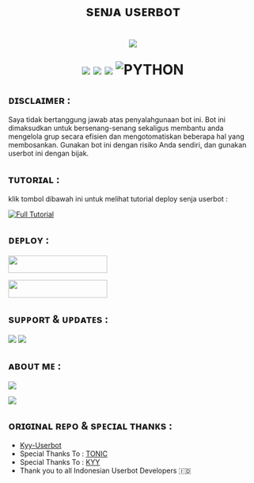 
<h1 align="center"> sᴇɴᴊᴀ ᴜsᴇʀʙᴏᴛ <h1 align="center">

<p align="center">
  <img src="https://telegra.ph/file/c298f860e4c5e47a33e09.jpg">
</p>

<p align="center">
    <a href="https://github.com/Itsmesenja/Senja-Userbot/commits/Senja-Userbot"><img src="https://img.shields.io/github/last-commit/Itsmesenja/Senja-Userbot?color=ff0000&logo=github&logoColor=ffffff&style=for-the-badge" /></a>
    <a href="https://github.com/Itsmesenja/Senja-Userbot"> <img src="https://img.shields.io/github/repo-size/Itsmesenja/Senja-Userbot?logo=github&style=for-the-badge" /></a>
    <a href="https://pypi.org/project/Telethon/"><img src="https://img.shields.io/pypi/v/telethon?color=important&label=telethon&logo=python&logoColor=brightgreen&style=for-the-badge" /></a>
    <img alt="PYTHON" src="https://img.shields.io/badge/PYTHON-v3.9.6-purple?style=for-the-badge&logo=appveyor"/>
    </p>


## ᴅɪsᴄʟᴀɪᴍᴇʀ :

Saya tidak bertanggung jawab atas penyalahgunaan bot ini.
Bot ini dimaksudkan untuk bersenang-senang sekaligus membantu anda
mengelola grup secara efisien dan mengotomatiskan beberapa hal yang membosankan.
Gunakan bot ini dengan risiko Anda sendiri, dan gunakan userbot ini dengan bijak.
    
## ᴛᴜᴛᴏʀɪᴀʟ :
klik tombol dibawah ini untuk melihat tutorial deploy senja userbot :

[![Full Tutorial](https://img.shields.io/badge/Tonton%20Video-green)](https://t.me/tutorialuserbottelegram/127)  

## ᴅᴇᴘʟᴏʏ :

<p align="left"><a href="https://telegram.dog/XTZ_HerokuBot?start=SXRzbWVzZW5qYS9TZW5qYS1Vc2VyYm90IFNlbmphLVVzZXJib3Q"> <img src="https://img.shields.io/badge/Deploy%20On%20Telegram-blue?style=for-the-badge&logo=telegram" width="200" height="35.60" /></a></p>
<p align="left"><a href="https://heroku.com/deploy?template=https://github.com/Itsmesenja/Senja-Userbot/tree/Senja-Userbot"> <img src="https://img.shields.io/badge/Deploy%20On%20Heroku-indigo?style=for-the-badge&logo=heroku" width="200" height="35.60" /></a></p>


## sᴜᴘᴘᴏʀᴛ & ᴜᴘᴅᴀᴛᴇs :
<a href="https://t.me/senjaprivateroom"><img src="https://img.shields.io/badge/Join-Group%20Support-green.svg?style=for-the-badge&logo=Telegram"></a> 
<a href="https://t.me/itsmesenjah"><img src="https://img.shields.io/badge/Join-Updates%20Channel-white.svg?style=for-the-badge&logo=Telegram"></a>

## ᴀʙᴏᴜᴛ ᴍᴇ :
<p align="left">
<a href="https://github.com/Itsmesenja/Senja-Userbot"><img src="https://img.shields.io/badge/GitHub-Follow%20GitHub-inactive.svg?style=for-the-badge&logo=github"></a>
</p>
<p align="left">
<a href="https://instagram.com/itsmesenjaaah"><img src="https://img.shields.io/badge/Instagram-Follow-important.svg?style=for-the-badge&logo=instagram"></a>



## ᴏʀɪɢɪɴᴀʟ ʀᴇᴘᴏ & sᴘᴇᴄɪᴀʟ ᴛʜᴀɴᴋs :

* [Kyy-Userbot](https://github.com/muhammadrizky16/Kyy-Userbot)
* Special Thanks To : [TONIC](https://github.com/Tonic990) 
* Special Thanks To : [KYY](https://github.com/muhammadrizky16) 
* Thank you to all Indonesian Userbot Developers 🇮🇩

